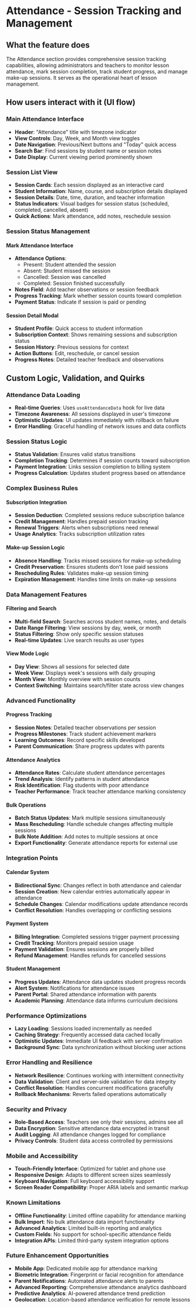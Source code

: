 
# Attendance - Session Tracking and Management

## What the feature does
The Attendance section provides comprehensive session tracking capabilities, allowing administrators and teachers to monitor lesson attendance, mark session completion, track student progress, and manage make-up sessions. It serves as the operational heart of lesson management.

## How users interact with it (UI flow)

### Main Attendance Interface
- **Header**: "Attendance" title with timezone indicator
- **View Controls**: Day, Week, and Month view toggles
- **Date Navigation**: Previous/Next buttons and "Today" quick access
- **Search Bar**: Find sessions by student name or session notes
- **Date Display**: Current viewing period prominently shown

### Session List View
- **Session Cards**: Each session displayed as an interactive card
- **Student Information**: Name, course, and subscription details displayed
- **Session Details**: Date, time, duration, and teacher information
- **Status Indicators**: Visual badges for session status (scheduled, completed, cancelled, absent)
- **Quick Actions**: Mark attendance, add notes, reschedule session

### Session Status Management

#### Mark Attendance Interface
- **Attendance Options**:
  - Present: Student attended the session
  - Absent: Student missed the session
  - Cancelled: Session was cancelled
  - Completed: Session finished successfully
- **Notes Field**: Add teacher observations or session feedback
- **Progress Tracking**: Mark whether session counts toward completion
- **Payment Status**: Indicate if session is paid or pending

#### Session Detail Modal
- **Student Profile**: Quick access to student information
- **Subscription Context**: Shows remaining sessions and subscription status
- **Session History**: Previous sessions for context
- **Action Buttons**: Edit, reschedule, or cancel session
- **Progress Notes**: Detailed teacher feedback and observations

## Custom Logic, Validation, and Quirks

### Attendance Data Loading
- **Real-time Queries**: Uses `useAttendanceData` hook for live data
- **Timezone Awareness**: All sessions displayed in user's timezone
- **Optimistic Updates**: UI updates immediately with rollback on failure
- **Error Handling**: Graceful handling of network issues and data conflicts

### Session Status Logic
- **Status Validation**: Ensures valid status transitions
- **Completion Tracking**: Determines if session counts toward subscription
- **Payment Integration**: Links session completion to billing system
- **Progress Calculation**: Updates student progress based on attendance

### Complex Business Rules

#### Subscription Integration
- **Session Deduction**: Completed sessions reduce subscription balance
- **Credit Management**: Handles prepaid session tracking
- **Renewal Triggers**: Alerts when subscriptions need renewal
- **Usage Analytics**: Tracks subscription utilization rates

#### Make-up Session Logic
- **Absence Handling**: Tracks missed sessions for make-up scheduling
- **Credit Preservation**: Ensures students don't lose paid sessions
- **Rescheduling Rules**: Validates make-up session timing
- **Expiration Management**: Handles time limits on make-up sessions

### Data Management Features

#### Filtering and Search
- **Multi-field Search**: Searches across student names, notes, and details
- **Date Range Filtering**: View sessions by day, week, or month
- **Status Filtering**: Show only specific session statuses
- **Real-time Updates**: Live search results as user types

#### View Mode Logic
- **Day View**: Shows all sessions for selected date
- **Week View**: Displays week's sessions with daily grouping
- **Month View**: Monthly overview with session counts
- **Context Switching**: Maintains search/filter state across view changes

### Advanced Functionality

#### Progress Tracking
- **Session Notes**: Detailed teacher observations per session
- **Progress Milestones**: Track student achievement markers
- **Learning Outcomes**: Record specific skills developed
- **Parent Communication**: Share progress updates with parents

#### Attendance Analytics
- **Attendance Rates**: Calculate student attendance percentages
- **Trend Analysis**: Identify patterns in student attendance
- **Risk Identification**: Flag students with poor attendance
- **Teacher Performance**: Track teacher attendance marking consistency

#### Bulk Operations
- **Batch Status Updates**: Mark multiple sessions simultaneously
- **Mass Rescheduling**: Handle schedule changes affecting multiple sessions
- **Bulk Note Addition**: Add notes to multiple sessions at once
- **Export Functionality**: Generate attendance reports for external use

### Integration Points

#### Calendar System
- **Bidirectional Sync**: Changes reflect in both attendance and calendar
- **Session Creation**: New calendar entries automatically appear in attendance
- **Schedule Changes**: Calendar modifications update attendance records
- **Conflict Resolution**: Handles overlapping or conflicting sessions

#### Payment System
- **Billing Integration**: Completed sessions trigger payment processing
- **Credit Tracking**: Monitors prepaid session usage
- **Payment Validation**: Ensures sessions are properly billed
- **Refund Management**: Handles refunds for cancelled sessions

#### Student Management
- **Progress Updates**: Attendance data updates student progress records
- **Alert System**: Notifications for attendance issues
- **Parent Portal**: Shared attendance information with parents
- **Academic Planning**: Attendance data informs curriculum decisions

### Performance Optimizations
- **Lazy Loading**: Sessions loaded incrementally as needed
- **Caching Strategy**: Frequently accessed data cached locally
- **Optimistic Updates**: Immediate UI feedback with server confirmation
- **Background Sync**: Data synchronization without blocking user actions

### Error Handling and Resilience
- **Network Resilience**: Continues working with intermittent connectivity
- **Data Validation**: Client and server-side validation for data integrity
- **Conflict Resolution**: Handles concurrent modifications gracefully
- **Rollback Mechanisms**: Reverts failed operations automatically

### Security and Privacy
- **Role-Based Access**: Teachers see only their sessions, admins see all
- **Data Encryption**: Sensitive attendance data encrypted in transit
- **Audit Logging**: All attendance changes logged for compliance
- **Privacy Controls**: Student data access controlled by permissions

### Mobile and Accessibility
- **Touch-Friendly Interface**: Optimized for tablet and phone use
- **Responsive Design**: Adapts to different screen sizes seamlessly
- **Keyboard Navigation**: Full keyboard accessibility support
- **Screen Reader Compatibility**: Proper ARIA labels and semantic markup

### Known Limitations
- **Offline Functionality**: Limited offline capability for attendance marking
- **Bulk Import**: No bulk attendance data import functionality
- **Advanced Analytics**: Limited built-in reporting and analytics
- **Custom Fields**: No support for school-specific attendance fields
- **Integration APIs**: Limited third-party system integration options

### Future Enhancement Opportunities
- **Mobile App**: Dedicated mobile app for attendance marking
- **Biometric Integration**: Fingerprint or facial recognition for attendance
- **Parent Notifications**: Automated attendance alerts to parents
- **Advanced Reporting**: Comprehensive attendance analytics dashboard
- **Predictive Analytics**: AI-powered attendance trend prediction
- **Geolocation**: Location-based attendance verification for remote lessons
